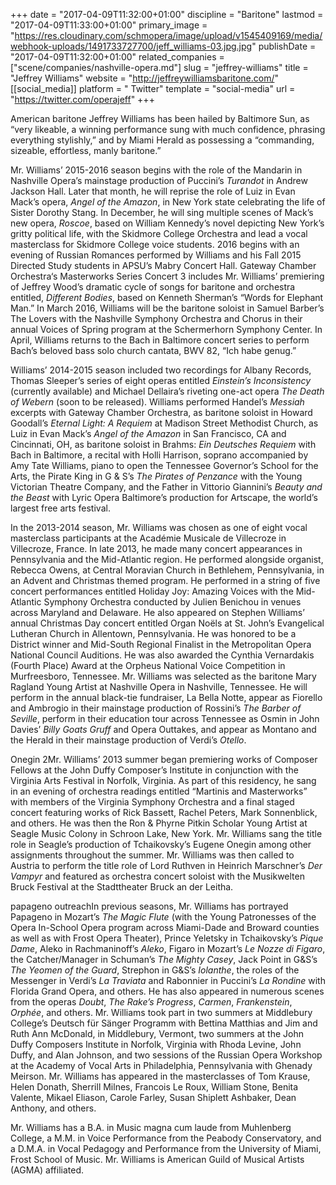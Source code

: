 +++
date = "2017-04-09T11:32:00+01:00"
discipline = "Baritone"
lastmod = "2017-04-09T11:33:00+01:00"
primary_image = "https://res.cloudinary.com/schmopera/image/upload/v1545409169/media/webhook-uploads/1491733727700/jeff_williams-03.jpg.jpg"
publishDate = "2017-04-09T11:32:00+01:00"
related_companies = ["scene/companies/nashville-opera.md"]
slug = "jeffrey-williams"
title = "Jeffrey Williams"
website = "http://jeffreywilliamsbaritone.com/"
[[social_media]]
platform = " Twitter"
template = "social-media"
url = "https://twitter.com/operajeff"
+++

American baritone Jeffrey Williams has been hailed by Baltimore Sun, as “very likeable, a winning performance sung with much confidence, phrasing everything stylishly,” and by Miami Herald as possessing a “commanding, sizeable, effortless, manly baritone.”

Mr. Williams’ 2015-2016 season begins with the role of the Mandarin in Nashville Opera’s mainstage production of Puccini’s *Turandot* in Andrew Jackson Hall.  Later that month, he will reprise the role of Luiz in Evan Mack’s opera, *Angel of the Amazon*, in New York state celebrating the life of Sister Dorothy Stang.  In December, he will sing multiple scenes of Mack’s new opera, *Roscoe*, based on William Kennedy’s novel depicting New York’s gritty political life, with the Skidmore College Orchestra and lead a vocal masterclass for Skidmore College voice students.  2016 begins with an evening of Russian Romances performed by Williams and his Fall 2015 Directed Study students in APSU’s Mabry Concert Hall.  Gateway Chamber Orchestra‘s Masterworks Series Concert 3 includes Mr. Williams’ premiering of Jeffrey Wood’s dramatic cycle of songs for baritone and orchestra entitled, *Different Bodies*, based on Kenneth Sherman’s “Words for Elephant Man.”  In March 2016, Williams will be the baritone soloist in Samuel Barber’s The Lovers with the Nashville Symphony Orchestra and Chorus in their annual Voices of Spring program at the Schermerhorn Symphony Center.  In April, Williams returns to the Bach in Baltimore concert series to perform Bach’s beloved bass solo church cantata, BWV 82, “Ich habe genug.”

Williams’ 2014-2015 season included two recordings for Albany Records, Thomas Sleeper’s series of eight operas entitled *Einstein’s Inconsistency* (currently available) and Michael Dellaira’s riveting one-act opera *The Death of Webern* (soon to be released).  Williams performed Handel’s *Messiah* excerpts with Gateway Chamber Orchestra, as baritone soloist in Howard Goodall’s *Eternal Light: A Requiem* at Madison Street Methodist Church, as Luiz in Evan Mack’s *Angel of the Amazon* in San Francisco, CA and Cincinnati, OH, as baritone soloist in Brahms: *Ein Deutsches Requiem* with Bach in Baltimore, a recital with Holli Harrison, soprano accompanied by Amy Tate Williams, piano to open the Tennessee Governor’s School for the Arts, the Pirate King in G & S’s *The Pirates of Penzance* with the Young Victorian Theatre Company, and the Father in Vittorio Giannini’s *Beauty and the Beast* with Lyric Opera Baltimore’s production for Artscape, the world’s largest free arts festival.

In the 2013-2014 season, Mr. Williams was chosen as one of eight vocal masterclass participants at the Académie Musicale de Villecroze in Villecroze, France.  In late 2013, he made many concert appearances in Pennsylvania and the Mid-Atlantic region.  He performed alongside organist, Rebecca Owens, at Central Moravian Church in Bethlehem, Pennsylvania, in an Advent and Christmas themed program.   He performed in a string of five concert performances entitled Holiday Joy: Amazing Voices with the Mid-Atlantic Symphony Orchestra conducted by Julien Benichou in venues across Maryland and Delaware.  He also appeared on Stephen Williams’ annual Christmas Day concert entitled Organ Noëls at St. John’s Evangelical Lutheran Church in Allentown, Pennsylvania.  He was honored to be a District winner and Mid-South Regional Finalist in the Metropolitan Opera National Council Auditions.  He was also awarded the Cynthia Vernardakis (Fourth Place) Award at the Orpheus National Voice Competition in Murfreesboro, Tennessee.  Mr. Williams was selected as the baritone Mary Ragland Young Artist at Nashville Opera in Nashville, Tennessee.  He will perform in the annual black-tie fundraiser, La Bella Notte, appear as Fiorello and Ambrogio in their mainstage production of Rossini’s *The Barber of Seville*, perform in their education tour across Tennessee as Osmin in John Davies’ *Billy Goats Gruff* and Opera Outtakes, and appear as Montano and the Herald in their mainstage production of Verdi’s *Otello*.

Onegin 2Mr. Williams’ 2013 summer began premiering works of Composer Fellows at the John Duffy Composer’s Institute in conjunction with the Virginia Arts Festival in Norfolk, Virginia.  As part of this residency, he sang in an evening of orchestra readings entitled “Martinis and Masterworks” with members of the Virginia Symphony Orchestra and a final staged concert featuring works of Rick Bassett, Rachel Peters, Mark Sonnenblick, and others.  He was then the Ron & Phyrne Pitkin Scholar Young Artist at Seagle Music Colony in Schroon Lake, New York.  Mr. Williams sang the title role in Seagle’s production of Tchaikovsky’s Eugene Onegin among other assignments throughout the summer. Mr. Williams was then called to Austria to perform the title role of Lord Ruthven in Heinrich Marschner’s *Der Vampyr* and featured as orchestra concert soloist with the Musikwelten Bruck Festival at the Stadttheater Bruck an der Leitha.

papageno outreachIn previous seasons, Mr. Williams has portrayed Papageno in Mozart’s *The Magic Flute* (with the Young Patronesses of the Opera In-School Opera program across Miami-Dade and Broward counties as well as with Frost Opera Theater), Prince Yeletsky in Tchaikovsky’s *Pique Dame*, Aleko in Rachmaninoff’s *Aleko*, Figaro in Mozart’s *Le Nozze di Figaro*, the Catcher/Manager in Schuman’s *The Mighty Casey*, Jack Point in G&S’s *The Yeomen of the Guard*, Strephon in G&S’s *Iolanthe*, the roles of the Messenger in Verdi’s *La Traviata* and Rabonnier in Puccini’s *La Rondine* with Florida Grand Opera, and others.  He has also appeared in numerous scenes from the operas *Doubt*, *The Rake’s Progress*, *Carmen*, *Frankenstein*, *Orphée*, and others.  Mr. Williams took part in two summers at Middlebury College’s Deutsch für Sänger Programm with Bettina Matthias and Jim and Ruth Ann McDonald, in Middlebury, Vermont, two summers at the John Duffy Composers Institute in Norfolk, Virginia with Rhoda Levine, John Duffy, and Alan Johnson, and two sessions of the Russian Opera Workshop at the Academy of Vocal Arts in Philadelphia, Pennsylvania with Ghenady Meirson.  Mr. Williams has appeared in the masterclasses of Tom Krause, Helen Donath, Sherrill Milnes, Francois Le Roux, William Stone, Benita Valente, Mikael Eliason, Carole Farley, Susan Shiplett Ashbaker, Dean Anthony, and others.

Mr. Williams has a B.A. in Music magna cum laude from Muhlenberg College, a M.M. in Voice Performance from the Peabody Conservatory, and a D.M.A. in Vocal Pedagogy and Performance from the University of Miami, Frost School of Music.  Mr. Williams is American Guild of Musical Artists (AGMA) affiliated.
